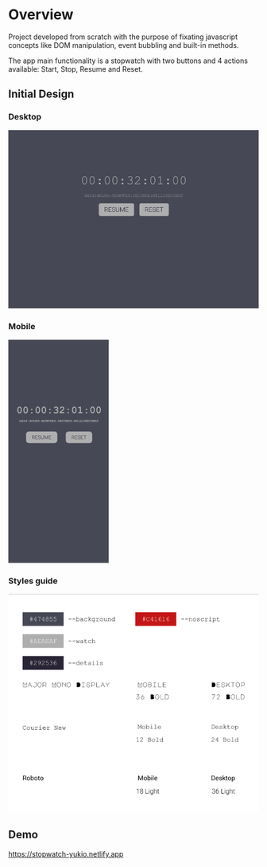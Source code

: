 <h1> Overview </h1>

Project developed from scratch with the purpose of fixating javascript concepts like DOM manipulation, event bubbling and built-in methods.

The app main functionality is a stopwatch with two buttons and 4 actions available: Start, Stop, Resume and Reset.

<h2>Initial Design</h2>

<h3>Desktop</h3>
<img src="https://github.com/RyukioMiyamoto/stopwatch/blob/main/img/desktop_design.png?raw=true" alt="A digital stopwatch displaying days, hours, minutes, seconds and milliseconds">
<h3>Mobile</h3>
<img src="https://github.com/RyukioMiyamoto/stopwatch/blob/main/img/mobile_design.png?raw=true" alt="A digital stopwatch displaying days, hours, minutes, seconds and milliseconds">
<h3>Styles guide</h3>
<img src="https://github.com/RyukioMiyamoto/stopwatch/blob/main/img/style.png?raw=true" alt="">

<h2>Demo</h2>

https://stopwatch-yukio.netlify.app
